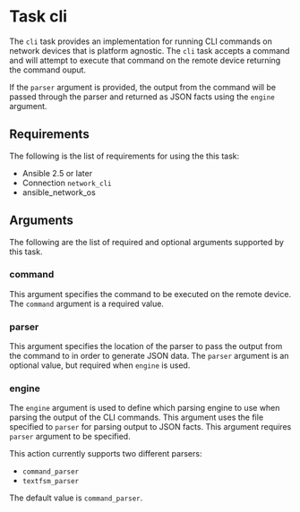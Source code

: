 # Task cli
The ```cli``` task provides an implementation for running CLI commands on
network devices that is platform agnostic. The ```cli``` task accepts a
command and will attempt to execute that command on the remote device returning
the command ouput.

If the ```parser``` argument is provided, the output from the command will be
passed through the parser and returned as JSON facts using the ```engine```
argument.


## Requirements
The following is the list of requirements for using the this task:

* Ansible 2.5 or later
* Connection ```network_cli```
* ansible_network_os

## Arguments
The following are the list of required and optional arguments supported by this
task.

### command
This argument specifies the command to be executed on the remote device. The
```command``` argument is a required value.

### parser
This argument specifies the location of the parser to pass the output from the command to
in order to generate JSON data. The ```parser``` argument is an optional value, but required
when ```engine``` is used.

### engine
The ```engine``` argument is used to define which parsing engine to use when parsing the output
of the CLI commands. This argument uses the file specified to ```parser``` for parsing output to
JSON facts. This argument requires ```parser``` argument to be specified.

This action currently supports two different parsers:

* ```command_parser```
* ```textfsm_parser```

The default value is ```command_parser```.

